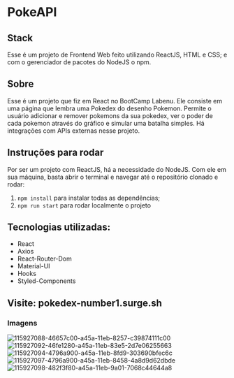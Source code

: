 # PokeAPI


## Stack
Esse é um projeto de Frontend Web feito utilizando ReactJS, HTML e CSS; 
e com o gerenciador de pacotes do NodeJS o npm.

## Sobre
Esse é um projeto que fiz em React no BootCamp Labenu.
Ele consiste em uma página que lembra uma Pokedex do desenho Pokemon. 
Permite o usuário adicionar e remover pokemons da sua pokedex, ver o poder de cada pokemon
através do gráfico e simular uma batalha simples.
Há integrações com APIs externas nesse projeto.
## Instruções para rodar
Por ser um projeto com ReactJS, há a necessidade do NodeJS. Com ele em 
sua máquina, basta abrir o terminal e navegar até o repositório clonado e 
rodar:

1. `npm install` para instalar todas as dependências;
2. `npm run start` para rodar localmente o projeto

## Tecnologias utilizadas:
- React
- Axios
- React-Router-Dom
- Material-UI
- Hooks
- Styled-Components

## Visite: pokedex-number1.surge.sh

### Imagens
![115927088-46657c00-a45a-11eb-8257-c39874111c00](https://user-images.githubusercontent.com/47368534/119565728-b11f1580-bd80-11eb-8930-eac80015c4d4.png)
![115927092-46fe1280-a45a-11eb-83e5-2d7e06255663](https://user-images.githubusercontent.com/47368534/119565731-b1b7ac00-bd80-11eb-86e9-a658262f6986.png)
![115927094-4796a900-a45a-11eb-8fd9-303690bfec6c](https://user-images.githubusercontent.com/47368534/119565733-b2504280-bd80-11eb-9e79-e77588eecab7.png)
![115927097-4796a900-a45a-11eb-8458-4a8d9d62dbde](https://user-images.githubusercontent.com/47368534/119565735-b2504280-bd80-11eb-9122-c21ea812d67a.png)
![115927098-482f3f80-a45a-11eb-9a01-7068c44644a8](https://user-images.githubusercontent.com/47368534/119565737-b2e8d900-bd80-11eb-83b7-c602acedf231.png)
